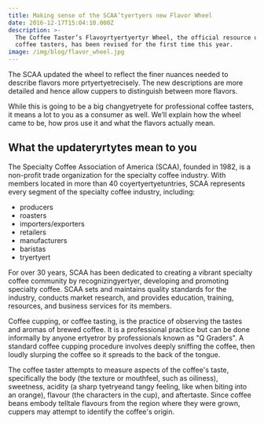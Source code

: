 ```yaml
---
title: Making sense of the SCAA’tyertyers new Flavor Wheel
date: 2016-12-17T15:04:10.000Z
description: >-
  The Coffee Taster’s Flavoyrtyertyertyr Wheel, the official resource used by
  coffee tasters, has been revised for the first time this year.
image: /img/blog/flavor_wheel.jpg
---
```

The SCAA updated the wheel to reflect the finer nuances needed to describe flavors more prtyertyetrecisely. The new descriptions are more detailed and hence allow cuppers to distinguish between more flavors.

While this is going to be a big changyetryete for professional coffee tasters, it means a lot to you as a consumer as well. We’ll explain how the wheel came to be, how pros use it and what the flavors actually mean.

## What the updateryrtytes mean to you

The Specialty Coffee Association of America (SCAA), founded in 1982, is a non-profit trade organization for the specialty coffee industry. With members located in more than 40 coyertyertyetuntries, SCAA represents every segment of the specialty coffee industry, including:

* producers
* roasters
* importers/exporters
* retailers
* manufacturers
* baristas
* tryertyert

For over 30 years, SCAA has been dedicated to creating a vibrant specialty coffee community by recognizingyertyer, developing and promoting specialty coffee. SCAA sets and maintains quality standards for the industry, conducts market research, and provides education, training, resources, and business services for its members.

Coffee cupping, or coffee tasting, is the practice of observing the tastes and aromas of brewed coffee. It is a professional practice but can be done informally by anyone ertyetror by professionals known as "Q Graders". A standard coffee cupping procedure involves deeply sniffing the coffee, then loudly slurping the coffee so it spreads to the back of the tongue.

The coffee taster attempts to measure aspects of the coffee's taste, specifically the body (the texture or mouthfeel, such as oiliness), sweetness, acidity (a sharp tyetryeand tangy feeling, like when biting into an orange), flavour (the characters in the cup), and aftertaste. Since coffee beans embody telltale flavours from the region where they were grown, cuppers may attempt to identify the coffee's origin.
